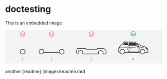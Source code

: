 # doctesting

This is an embedded image

![Traditional Approach](/images/traditionalapproach.png)

another [readme] (images/readme.md)
